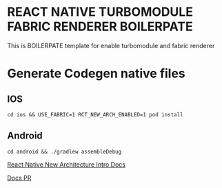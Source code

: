 # REACT NATIVE TURBOMODULE FABRIC RENDERER BOILERPATE
This is BOILERPATE template for enable turbomodule and fabric renderer


# Generate Codegen native files
## IOS
```
cd ios && USE_FABRIC=1 RCT_NEW_ARCH_ENABLED=1 pod install
```

## Android
```
cd android && ./gradlew assembleDebug
```

[React Native New Architecture Intro Docs](https://deploy-preview-2879--react-native.netlify.app/docs/next/new-architecture-intro)

[Docs PR](https://github.com/facebook/react-native-website/pull/2879)
